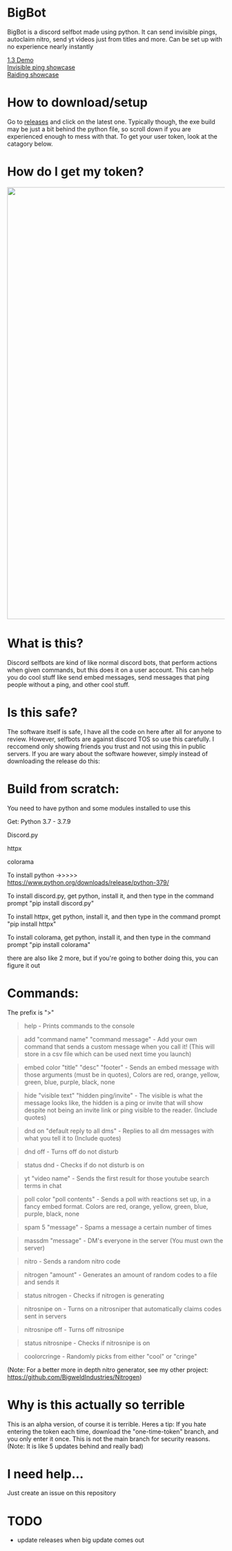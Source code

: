 # BigBot
BigBot is a discord selfbot made using python. It can send invisible pings, autoclaim nitro, send yt videos just from titles and more. Can be set up with no experience nearly instantly 

[1.3 Demo](https://www.youtube.com/watch?v=1XmJ9mzRdSQ)  
[Invisible ping showcase](https://www.youtube.com/watch?v=Jvpc7f-cE_k)  
[Raiding showcase](https://www.youtube.com/watch?v=7LZnb59OzjI)  

# How to download/setup
Go to [releases](https://github.com/BigweldIndustries/BigBot/releases) and click on the latest one.
Typically though, the exe build may be just a bit behind the python file, so scroll down if you are
experienced enough to mess with that. To get your user token, look at the catagory below.

# How do I get my token?
<img src="assets/howtogettoken.gif" width="1000">

# What is this?
Discord selfbots are kind of like normal discord bots, that
perform actions when given commands, but this does it on
a user account. This can help you do cool stuff like
send embed messages, send messages that ping people without
a ping, and other cool stuff.

# Is this safe?
The software itself is safe, I have all the code on here after all
for anyone to review. However, selfbots are against discord TOS so
use this carefully. I reccomend only showing friends you trust and 
not using this in public servers. If you are wary about the software however,
simply instead of downloading the release do this:

# Build from scratch:
You need to have python and some modules installed to use this

Get:
Python 3.7 - 3.7.9

Discord.py

httpx

colorama

To install python ->>>>> https://www.python.org/downloads/release/python-379/

To install discord.py, get python, install it, and then type in the command prompt "pip install discord.py"

To install httpx, get python, install it, and then type in the command prompt "pip install httpx"

To install colorama, get python, install it, and then type in the command prompt "pip install colorama"

there are also like 2 more, but if you're going to bother doing this, you can figure it out


# Commands:

The prefix is ">"

>help - Prints commands to the console

>add "command name" "command message" - Add your own command that sends a custom message when you call it! (This will store in a csv file which can be used next time you launch)

>embed color "title" "desc" "footer" - Sends an embed message with those arguments (must be in quotes), Colors are red, orange, yellow, green, blue, purple, black, none

>hide "visible text" "hidden ping/invite" - The visible is what the message looks like, the hidden is a ping or invite that will show despite not being an invite link or ping visible to the reader. (Include quotes)

>dnd on "default reply to all dms" - Replies to all dm messages with what you tell it to (Include quotes)

>dnd off - Turns off do not disturb

>status dnd - Checks if do not disturb is on

>yt "video name" - Sends the first result for those youtube search terms in chat

>poll color "poll contents" - Sends a poll with reactions set up, in a fancy embed format. Colors are red, orange, yellow, green, blue, purple, black, none

>spam 5 "message" - Spams a message a certain number of times

>massdm "message" - DM's everyone in the server (You must own the server)

>nitro - Sends a random nitro code

>nitrogen "amount" - Generates an amount of random codes to a file and sends it

>status nitrogen - Checks if nitrogen is generating

>nitrosnipe on - Turns on a nitrosniper that automatically claims codes sent in servers

>nitrosnipe off - Turns off nitrosnipe

>status nitrosnipe - Checks if nitrosnipe is on

>coolorcringe - Randomly picks from either "cool" or "cringe"

(Note: For a better more in depth nitro generator, see my other project: https://github.com/BigweldIndustries/Nitrogen)

# Why is this actually so terrible
This is an alpha version, of course it is terrible. Heres a tip:
If you hate entering the token each time, download the "one-time-token" branch, and you only enter it once. This is not the main branch for security reasons. (Note: It is like 5 updates behind and really bad)

# I need help...
Just create an issue on this repository

# TODO
- update releases when big update comes out
